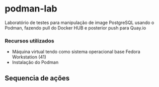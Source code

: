 # podman-lab
Laboratório de testes para manipulação de image PostgreSQL usando o Podman, fazendo pull do Docker HUB e posterior push para Quay.io

### Recursos utilizados
- Máquina virtual tendo como sistema operacional base Fedora Workstation (41)
- Instalação do Podman

## Sequencia de ações
